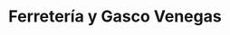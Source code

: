 ---
title: "Ferretería y Gasco Venegas"
url: /puerto-varas/ferreteria-y-gasco-venegas/
shop: hágalo usted mismo
---